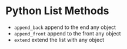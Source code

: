 

# Python List Methods
- `append_back`
    append to the end any object
- `append_front`
    append to the front any object
- `extend`
    extend the list with any object